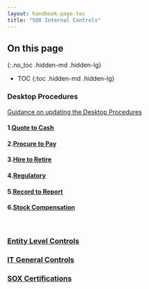 ```yaml
---
layout: handbook-page-toc
title: "SOX Internal Controls"
---
```


## On this page
{:.no_toc .hidden-md .hidden-lg}

- TOC
{:toc .hidden-md .hidden-lg}

### Desktop Procedures

[Guidance on updating the Desktop Procedures](/handbook/finance/sox-internal-controls/guidance-on-updating-the-desktop-procedures/)

#### 1.[Quote to Cash](/handbook/finance/sox-internal-controls/quote-to-cash/) 
#### 2.[Procure to Pay](/handbook/finance/sox-internal-controls/procure-to-pay/)
#### 3.[Hire to Retire](/handbook/finance/sox-internal-controls/hire-to-retire/)
#### 4.[Regulatory](/handbook/finance/sox-internal-controls/regulatory/)
#### 5.[Record to Report](/handbook/finance/sox-internal-controls/record-to-report/)
#### 6.[Stock Compensation](/handbook/finance/sox-internal-controls/stock-compensation/)

<br>

### [Entity Level Controls](/handbook/finance/sox-internal-controls/entity-level-controls/)


### [IT General Controls](/handbook/finance/sox-internal-controls/it-general-controls/)


### [SOX Certifications](/handbook/finance/sox-internal-controls/sox-certifications/)

